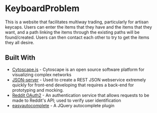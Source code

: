 # KeyboardProblem
This is a website that facilitates multiway trading, particularly for artisan keycaps.
Users can enter the items that they have and the items that they want, and a path linking the items through the existing paths will be found/created.
Users can then contact each other to try to get the items they all desire.

## Built With
* [Cytoscape.js](http://www.cytoscape.org/) - Cytoscape is an open source software platform for visualizing complex networks
* [JSON-server](https://github.com/typicode/json-server) - Used to create a REST JSON webservice extremely quickly for front-end developing that requires a back-end for prototyping and mocking.
* [Reddit OAuth2](https://github.com/reddit-archive/reddit/wiki/OAuth2) - An authentication service that allows requests to be made to Reddit's API; used to verify user identification
* [easyautocomplete](http://easyautocomplete.com/) - A JQuery autocomplete plugin
